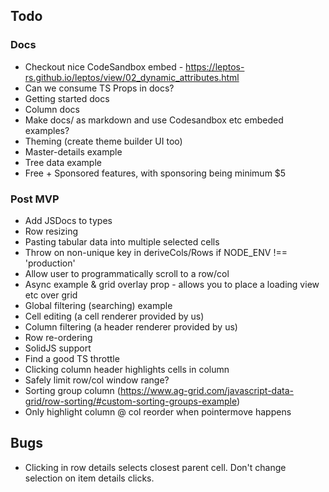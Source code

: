 ## Todo

### Docs

- Checkout nice CodeSandbox embed - https://leptos-rs.github.io/leptos/view/02_dynamic_attributes.html
- Can we consume TS Props in docs?
- Getting started docs
- Column docs
- Make docs/ as markdown and use Codesandbox etc embeded examples?
- Theming (create theme builder UI too)
- Master-details example
- Tree data example
- Free + Sponsored features, with sponsoring being minimum $5

### Post MVP

- Add JSDocs to types
- Row resizing
- Pasting tabular data into multiple selected cells
- Throw on non-unique key in deriveCols/Rows if NODE_ENV !== 'production'
- Allow user to programmatically scroll to a row/col
- Async example & grid overlay prop - allows you to place a loading view etc over grid
- Global filtering (searching) example
- Cell editing (a cell renderer provided by us)
- Column filtering (a header renderer provided by us)
- Row re-ordering
- SolidJS support
- Find a good TS throttle
- Clicking column header highlights cells in column
- Safely limit row/col window range?
- Sorting group column (https://www.ag-grid.com/javascript-data-grid/row-sorting/#custom-sorting-groups-example)
- Only highlight column @ col reorder when pointermove happens

## Bugs

- Clicking in row details selects closest parent cell. Don't change selection on item details clicks.
